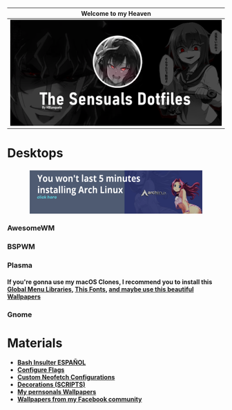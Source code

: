 | Welcome to my Heaven |
| --- |
| ![screenshot](https://github.com/Hblanqueto/The-Sensuals-Dotfiles/blob/master/Images%20to%20the%20Repository/Bg.png) |




# Desktops
<div align="center">
    <h3>
<a href="https://github.com/victor-bayas/simplyarch"> <img src="https://github.com/Hblanqueto/The-Sensuals-Dotfiles/blob/master/Images%20to%20the%20Repository/template.png" align="center" height="100px"> </a>
</h3>
 </div>
</a>

### AwesomeWM

### BSPWM

### Plasma
#### If you're gonna use my macOS Clones, I recommend you to install this **[Global Menu Libraries](https://github.com/The-Sensual-Dotfiles/Libreries-Global-Menu-KDE)**,  **[This Fonts](https://github.com/The-Sensual-Dotfiles/macOS-Fonts)**,  **[and maybe use this beautiful Wallpapers](https://github.com/The-Sensual-Dotfiles/macOS-Wallpapers)**
### Gnome



# Materials   
 
- **[Bash Insulter ESPAÑOL](https://github.com/The-Sensual-Dotfiles/Bash-Insulter-Spanish-Edition)**
- **[Configure Flags](https://github.com/The-Sensual-Dotfiles/flags-config)**
- **[Custom Neofetch Configurations](https://github.com/The-Sensual-Dotfiles/Custom-Neofetch)**
- **[Decorations (SCRIPTS)](https://github.com/The-Sensual-Dotfiles/Decorations)**
- **[My pernsonals Wallpapers](https://github.com/The-Sensual-Dotfiles/My-Wallpapers)**
- **[Wallpapers from my Facebook community](https://github.com/XUnix-Corp/Wallpapers-Zone)**
